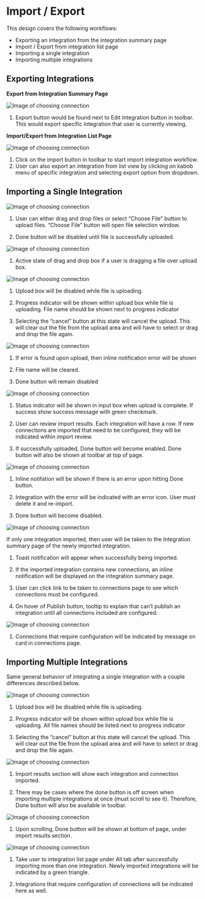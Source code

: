 # Import / Export
This design covers the following workflows:

- Exporting an integration from the integration summary page
- Import / Export from integration list page
- Importing a single integration
- Importing multiple integrations


## Exporting Integrations

**Export from Integration Summary Page**

![Image of choosing connection](img/integrationdetails.png)

1. Export button would be found next to Edit Integration button in toolbar. This would export specific integration that user is currently viewing.

**Import/Export from Integration List Page**

![Image of choosing connection](img/integrationlist.png)

1. Click on the import button in toolbar to start import integration workflow.
1. User can also export an integration from list view by clicking on kabob menu of specific integration and selecting export option from dropdown.



## Importing a Single Integration

![Image of choosing connection](img/import.png)

1. User can either drag and drop files or select “Choose File” button to upload files. “Choose File” button will open file selection window.

2. Done button will be disabled until file is successfully uploaded.


![Image of choosing connection](img/importdrop.png)

1. Active state of drag and drop box if a user is dragging a file over upload box.

![Image of choosing connection](img/inprogress.png)

1. Upload box will be disabled while file is uploading.

2. Progress indicator will be shown within upload box while file is uploading. File name should be shown next to progress indicator

3. Selecting the “cancel” button at this state will cancel the upload.  This will clear out the file from the upload area and will have to select or drag and drop the file again.

![Image of choosing connection](img/uploaderror.png)

1. If error is found upon upload, then inline notification error will be shown

2. File name will be cleared.

3. Done button will remain disabled

![Image of choosing connection](img/uploadsuccessful.png)

1. Status indicator will be shown in input box when upload is complete. If success show success message with green checkmark.

2. User can review import results. Each integration will have a row. If new connections are imported that need to be configured, they will be indicated within import review.

3. If successfully uploaded, Done button will become enabled. Done button will also be shown at toolbar at top of page.

![Image of choosing connection](img/importerror.png)

1. Inline notifation will be shown if there is an error upon hitting Done button.

2. Integration with the error will be indicated with an  error icon. User must delete it and re-import.

3. Done button will become disabled.

![Image of choosing connection](img/importsuccessful.png)

If only one integration imported, then user will be taken to the Integration summary page of the newly imported integration.

1. Toast notification will appear when successfully being imported.

2. If the imported integration contains new connections, an inline notification will be displayed on the integration summary page.

3. User can click link to be taken to connections page to see which connections must be configured.

4. On hover of Publish button, tooltip to explain that can’t publish an integration until all connections included are configured.

![Image of choosing connection](img/connections.png)

1. Connections that require configuration will be indicated by message on card in connections page.

## Importing Multiple Integrations
Same general behavior of integrating a single integration with a couple differences described below.

![Image of choosing connection](img/importmultiple.png)

1. Upload box will be disabled while file is uploading.

2. Progress indicator will be shown within upload box while file is uploading. All file names should be listed next to progress indicator

3. Selecting the “cancel” button at this state will cancel the upload.  This will clear out the file from the upload area and will have to select or drag and drop the file again.

![Image of choosing connection](img/reviewmultiple.png)

1. Import results section will show each integration and connection imported.

2. There may be cases where the done button is off screen when importing multiple integrations at once (must scroll to see it). Therefore, Done button will also be available in toolbar.

![Image of choosing connection](img/reviewmultipleexpand.png)

1. Upon scrolling, Done button will be shown at bottom of page, under import results section.

![Image of choosing connection](img/importlist.png)

1. Take user to integration list page under All tab after successfully importing more than one integration. Newly imported integrations will be indicated by a green triangle.

2. Integrations that require configuration of connections will be indicated here as well.

